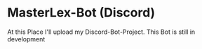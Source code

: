 # MasterLex-Bot (Discord)

At this Place I'll upload my Discord-Bot-Project.
This Bot is still in development
